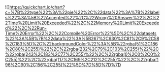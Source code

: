 ![]https://quickchart.io/chart?c=%7B%22type%22%3A%22pie%22%2C%22data%22%3A%7B%22labels%22%3A%5B%22Accepted%22%2C%22Wrong%20Answer%22%2C%22Time%20Limit%20Exceeded%22%2C%22Memory%20Limit%20Exceeded%22%2C%22Run-Time%20Error%22%2C%22Compile%20Error%22%5D%2C%22datasets%22%3A%5B%7B%22data%22%3A%5B267%2C630%2C81%2C9%2C58%2C183%5D%2C%22backgroundColor%22%3A%5B%22rgba(51%2C186%2C80%2C255)%22%2C%22rgba(232%2C79%2C103%2C255)%22%2C%22rgba(243%2C183%2C77%2C255)%22%2C%22rgba(0%2C0%2C0%2C255)%22%2C%22rgba(117%2C169%2C212%2C255)%22%2C%22rgba(196%2C90%2C156%2C255)%22%5D%7D%5D%7D%7D